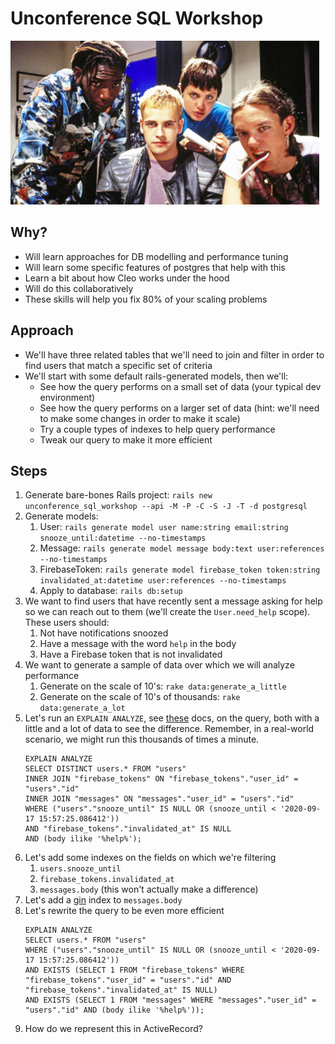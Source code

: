 # Unconference SQL Workshop

![Hackers](./img.jpg)

## Why?

- Will learn approaches for DB modelling and performance tuning
- Will learn some specific features of postgres that help with this
- Learn a bit about how Cleo works under the hood
- Will do this collaboratively
- These skills will help you fix 80% of your scaling problems

## Approach

- We'll have three related tables that we'll need to join and filter in order to find users that match a specific set of criteria
- We'll start with some default rails-generated models, then we'll:
    - See how the query performs on a small set of data (your typical dev environment)
    - See how the query performs on a larger set of data (hint: we'll need to make some changes in order to make it scale)
    - Try a couple types of indexes to help query performance
    - Tweak our query to make it more efficient

## Steps

1. Generate bare-bones Rails project: `rails new unconference_sql_workshop --api -M -P -C -S -J -T -d postgresql`
1. Generate models:
    1. User: `rails generate model user name:string email:string snooze_until:datetime --no-timestamps`
    1. Message: `rails generate model message body:text user:references --no-timestamps`
    1. FirebaseToken: `rails generate model firebase_token token:string invalidated_at:datetime user:references --no-timestamps`
    1. Apply to database: `rails db:setup`
1. We want to find users that have recently sent a message asking for help so we can reach out to them (we'll create the `User.need_help` scope). These users should:
    1. Not have notifications snoozed
    1. Have a message with the word `help` in the body
    1. Have a Firebase token that is not invalidated
1. We want to generate a sample of data over which we will analyze performance
    1. Generate on the scale of 10's: `rake data:generate_a_little`
    1. Generate on the scale of 10's of thousands: `rake data:generate_a_lot`
1. Let's run an `EXPLAIN ANALYZE`, see [these](https://www.postgresql.org/docs/9.1/using-explain.html) docs, on the query, both with a little and a lot of data to see the difference. Remember, in a real-world scenario, we might run this thousands of times a minute.
    ```
    EXPLAIN ANALYZE
    SELECT DISTINCT users.* FROM "users"
    INNER JOIN "firebase_tokens" ON "firebase_tokens"."user_id" = "users"."id"
    INNER JOIN "messages" ON "messages"."user_id" = "users"."id"
    WHERE ("users"."snooze_until" IS NULL OR (snooze_until < '2020-09-17 15:57:25.086412'))
    AND "firebase_tokens"."invalidated_at" IS NULL
    AND (body ilike '%help%');
    ```
1. Let's add some indexes on the fields on which we're filtering
    1. `users.snooze_until`
    1. `firebase_tokens.invalidated_at`
    1. `messages.body` (this won't actually make a difference)
1. Let's add a [gin](https://hashrocket.com/blog/posts/exploring-postgres-gin-index) index to `messages.body`
1. Let's rewrite the query to be even more efficient
    ```
    EXPLAIN ANALYZE
    SELECT users.* FROM "users"
    WHERE ("users"."snooze_until" IS NULL OR (snooze_until < '2020-09-17 15:57:25.086412'))
    AND EXISTS (SELECT 1 FROM "firebase_tokens" WHERE "firebase_tokens"."user_id" = "users"."id" AND "firebase_tokens"."invalidated_at" IS NULL)
    AND EXISTS (SELECT 1 FROM "messages" WHERE "messages"."user_id" = "users"."id" AND (body ilike '%help%'));
    ```
1. How do we represent this in ActiveRecord?
